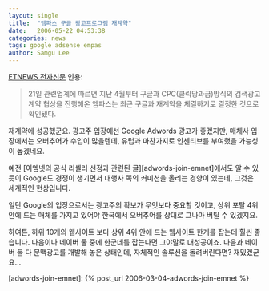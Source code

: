 ```yaml
---
layout: single
title:  "엠파스 구글 광고프로그램 재계약"
date:   2006-05-22 04:53:38
categories: news
tags: google adsense empas
author: Samgu Lee
---
```

[ETNEWS 전자신문](http://www.etnews.co.kr/news/detail.html?id=200605190085) 인용:

> 21일 관련업계에 따르면 지난 4월부터 구글과 CPC(클릭당과금)방식의 검색광고 계약 협상을 진행해온 엠파스는 최근 구글과 재계약을 체결하기로 결정한 것으로 확인됐다.

재계약에 성공했군요. 광고주 입장에선 Google Adwords 광고가 좋겠지만, 매체사 입장에서는 오버추어가 수입이 많을텐데, 유럽과 마찬가지로 인센티브를 부여했을 가능성이 높겠네요.

예전 [이엠넷의 공식 리셀러 선정과 관련된 글][adwords-join-emnet]에서도 알 수 있듯이 Google도 경쟁이 생기면서 대행사 쪽의 커미션을 올리는 경향이 있는데, 그것은 세계적인 현상입니다.

일단 Google의 입장으로서는 광고주의 확보가 무엇보다 중요할 것이고, 상위 포탈 4위안에 드는 매체를 가지고 있어야 한국에서 오버추어를 상대로 그나마 버틸 수 있겠지요.

하여튼, 하위 10개의 웹사이트 보다 상위 4위 안에 드는 웹사이트 한개를 잡는데 훨씬 좋습니다. 다음이나 네이버 둘 중에 한군데를 잡는다면 그야말로 대성공이죠. 다음과 네이버 둘 다 문맥광고를 개발해 놓은 상태인데, 자체적인 솔루션을 돌려버린다면? 재밌겠군요...

[adwords-join-emnet]: {% post_url 2006-03-04-adwords-join-emnet %}